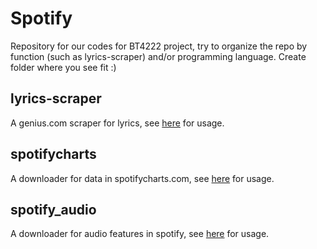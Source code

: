 # Spotify
Repository for our codes for BT4222 project, try to organize the repo by function (such as lyrics-scraper) and/or programming language. Create folder where you see fit :)

## lyrics-scraper
A genius.com scraper for lyrics, see [here](https://github.com/ckhan6241/spotify/tree/master/lyrics-scraper) for usage.

## spotifycharts
A downloader for data in spotifycharts.com, see [here](https://github.com/ckhan6241/spotify/tree/master/spotifycharts) for usage.

## spotify_audio
A downloader for audio features in spotify, see [here](https://github.com/ckhan6241/spotify/tree/master/spotify_audio) for usage.